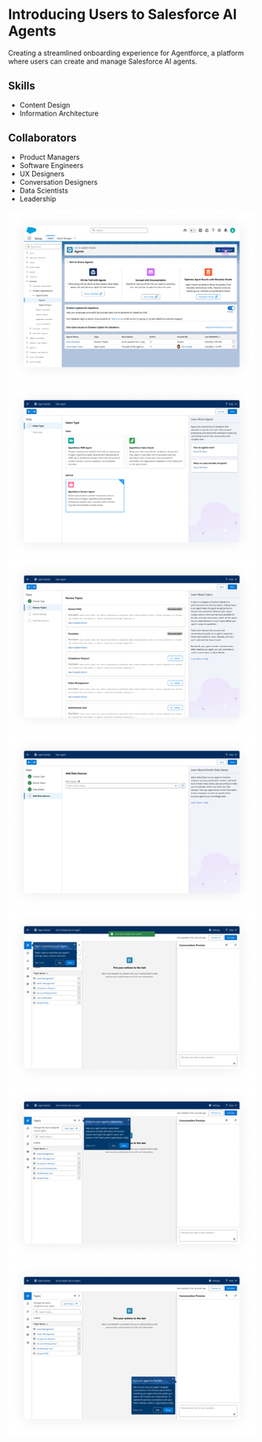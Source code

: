 # Introducing Users to Salesforce AI Agents
Creating a streamlined onboarding experience for Agentforce, a platform where users can create and manage Salesforce AI agents.

## Skills
- Content Design
- Information Architecture

## Collaborators
- Product Managers
- Software Engineers
- UX Designers
- Conversation Designers
- Data Scientists
- Leadership

![Agents landing page in Salesforce Setup](/ux_writing/agent_onboarding/agent_onboarding_1.png)
![First step of agents guided setup flow](/ux_writing/agent_onboarding/agent_onboarding_2.png)
![Second step of agents guided setup flow](/ux_writing/agent_onboarding/agent_onboarding_3.png)
![Third step of agents guided setup flow](/ux_writing/agent_onboarding/agent_onboarding_4.png)
![Agent Builder page after guided setup flow with first walkthrough step](/ux_writing/agent_onboarding/agent_onboarding_6.png)
![Agent Builder page with second walkthrough step](/ux_writing/agent_onboarding/agent_onboarding_7.png)
![Agent Builder page with third walkthrough step](/ux_writing/agent_onboarding/agent_onboarding_8.png)
